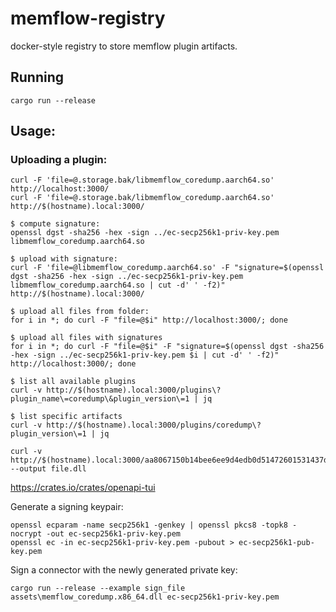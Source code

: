 # memflow-registry

docker-style registry to store memflow plugin artifacts.

## Running

```
cargo run --release
```

## Usage:

### Uploading a plugin:
```
curl -F 'file=@.storage.bak/libmemflow_coredump.aarch64.so' http://localhost:3000/
curl -F 'file=@.storage.bak/libmemflow_coredump.aarch64.so' http://$(hostname).local:3000/

$ compute signature:
openssl dgst -sha256 -hex -sign ../ec-secp256k1-priv-key.pem libmemflow_coredump.aarch64.so

$ upload with signature:
curl -F 'file=@libmemflow_coredump.aarch64.so' -F "signature=$(openssl dgst -sha256 -hex -sign ../ec-secp256k1-priv-key.pem libmemflow_coredump.aarch64.so | cut -d' ' -f2)" http://$(hostname).local:3000/

$ upload all files from folder:
for i in *; do curl -F "file=@$i" http://localhost:3000/; done

$ upload all files with signatures
for i in *; do curl -F "file=@$i" -F "signature=$(openssl dgst -sha256 -hex -sign ../ec-secp256k1-priv-key.pem $i | cut -d' ' -f2)" http://localhost:3000/; done

$ list all available plugins
curl -v http://$(hostname).local:3000/plugins\?plugin_name\=coredump\&plugin_version\=1 | jq

$ list specific artifacts
curl -v http://$(hostname).local:3000/plugins/coredump\?plugin_version\=1 | jq

curl -v http://$(hostname).local:3000/aa8067150b14bee6ee9d4edb0d51472601531437da43cfbc672ddded43641b5d --output file.dll
```

https://crates.io/crates/openapi-tui

Generate a signing keypair:
```
openssl ecparam -name secp256k1 -genkey | openssl pkcs8 -topk8 -nocrypt -out ec-secp256k1-priv-key.pem
openssl ec -in ec-secp256k1-priv-key.pem -pubout > ec-secp256k1-pub-key.pem
```

Sign a connector with the newly generated private key:
```
cargo run --release --example sign_file assets\memflow_coredump.x86_64.dll ec-secp256k1-priv-key.pem
```

